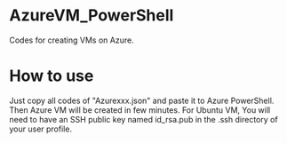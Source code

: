 # AzureVM_PowerShell
Codes for creating VMs on Azure.
# How to use
Just copy all codes of "Azurexxx.json" and paste it to Azure PowerShell. Then Azure VM will be created in few minutes. For Ubuntu VM, You will need to have an SSH public key named id_rsa.pub in the .ssh directory of your user profile.
